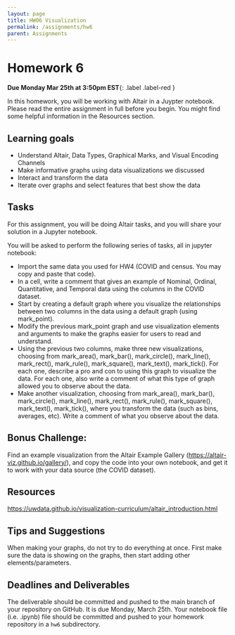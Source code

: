 ```yaml
---
layout: page
title: HW06 Visualization
permalink: /assignments/hw6
parent: Assignments
---
```


# Homework 6

**Due Monday Mar 25th at 3:50pm EST**{: .label .label-red } 

In this homework, you will be working with Altair in a Juypter notebook. 
Please read the entire assignment in full before you begin. You might find some helpful information in the Resources section.

## Learning goals
- Understand Altair, Data Types, Graphical Marks, and Visual Encoding Channels
- Make informative graphs using data visualizations we discussed
- Interact and transform the data
- Iterate over graphs and select features that best show the data

## Tasks
For this assignment, you will be doing Altair tasks, and you will share your solution in a Jupyter notebook.

You will be asked to perform the following series of tasks, all in jupyter notebook:
- Import the same data you used for HW4 (COVID and census.  You may copy and paste that code).
- In a cell, write a comment that gives an example of Nominal, Ordinal, Quantitative, and Temporal data using the columns in the COVID dataset.
- Start by creating a default graph where you visualize the relationships between two columns in the data using a default graph (using mark_point).
- Modify the previous mark_point graph and use visualization elements and arguments to make the graphs easier for users to read and understand.
- Using the previous two columns, make three new visualizations, choosing from mark_area(), mark_bar(), mark_circle(), mark_line(), mark_rect(), mark_rule(), mark_square(), mark_text(), mark_tick().  For each one, describe a pro and con to using this graph to visualize the data.  For each one, also write a comment of what this type of graph allowed you to observe about the data.
- Make another visualization, choosing from mark_area(), mark_bar(), mark_circle(), mark_line(), mark_rect(), mark_rule(), mark_square(), mark_text(), mark_tick(), where you transform the data (such as bins, averages, etc).  Write a comment of what you observe about the data.

## Bonus Challenge:
Find an example visualization from the Altair Example Gallery (<https://altair-viz.github.io/gallery/>), and copy the code into your own notebook, and get it to work with your data source (the COVID dataset).

## Resources
<https://uwdata.github.io/visualization-curriculum/altair_introduction.html>

## Tips and Suggestions
When making your graphs, do not try to do everything at once.  First make sure the data is showing on the graphs, then start adding other elements/parameters.

## Deadlines and Deliverables
The deliverable should be committed and pushed to the main branch of your repository on GitHub. It is due Monday, March 25th.  Your notebook file (i.e. .ipynb) file should be committed and pushed to your homework repository in a `hw6` subdirectory.
